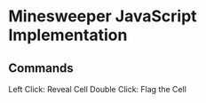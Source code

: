 # Minesweeper JavaScript Implementation

## Commands

Left Click: Reveal Cell
Double Click: Flag the Cell